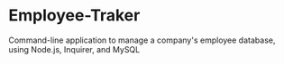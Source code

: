 # Employee-Traker
Command-line application to manage a company's employee database, using Node.js, Inquirer, and MySQL
